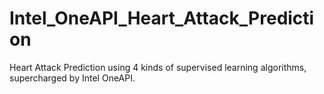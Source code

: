 # Intel_OneAPI_Heart_Attack_Prediction
Heart Attack Prediction using 4 kinds of supervised learning algorithms, supercharged by Intel OneAPI.
